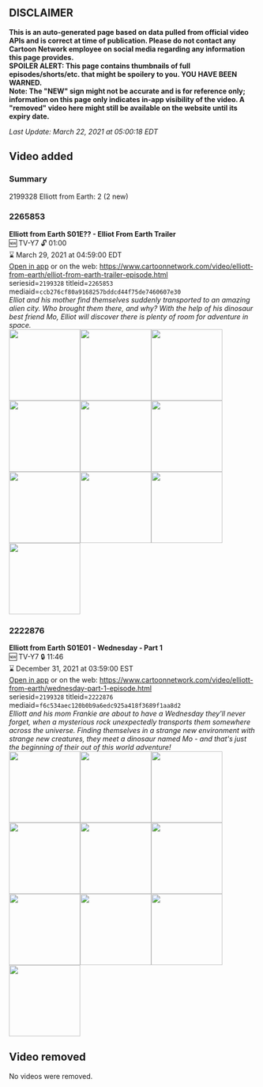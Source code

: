 ## DISCLAIMER
**This is an auto-generated page based on data pulled from official video APIs and is correct at time of publication. Please do not contact any Cartoon Network employee on social media regarding any information this page provides.**  
**SPOILER ALERT: This page contains thumbnails of full episodes/shorts/etc. that might be spoilery to you. YOU HAVE BEEN WARNED.**  
**Note: The "NEW" sign might not be accurate and is for reference only; information on this page only indicates in-app visibility of the video. A "removed" video here might still be available on the website until its expiry date.**  

_Last Update: March 22, 2021 at 05:00:18 EDT_
## Video added
### Summary
2199328 Elliott from Earth: 2 (2 new)  
### 2265853
**Elliott from Earth S01E?? - Elliot From Earth Trailer**  
🆕 TV-Y7 🔓 01:00  
⌛ March 29, 2021 at 04:59:00 EDT  
[Open in app](https://cnvideo.sercomkc.org/redirector.html?type=cnapp&seriesid=10000000000&titleid=2265853&mediaid=ccb276cf80a9168257bddcd44f75de7460607e30) or on the web: https://www.cartoonnetwork.com/video/elliott-from-earth/elliot-from-earth-trailer-episode.html  
seriesid=`2199328` titleid=`2265853` mediaid=`ccb276cf80a9168257bddcd44f75de7460607e30`  
_Elliot and his mother find themselves suddenly transported to an amazing alien city. Who brought them there, and why? With the help of his dinosaur best friend Mo, Elliot will discover there is plenty of room for adventure in space._  
<a href="https://s3.amazonaws.com/cartoonorchestrator/2265853_001_1280x720.jpg"><img src="https://s3.amazonaws.com/cartoonorchestrator/2265853_001_640x360.jpg" height="144px" /></a><a href="https://s3.amazonaws.com/cartoonorchestrator/2265853_002_1280x720.jpg"><img src="https://s3.amazonaws.com/cartoonorchestrator/2265853_002_640x360.jpg" height="144px" /></a><a href="https://s3.amazonaws.com/cartoonorchestrator/2265853_003_1280x720.jpg"><img src="https://s3.amazonaws.com/cartoonorchestrator/2265853_003_640x360.jpg" height="144px" /></a><a href="https://s3.amazonaws.com/cartoonorchestrator/2265853_004_1280x720.jpg"><img src="https://s3.amazonaws.com/cartoonorchestrator/2265853_004_640x360.jpg" height="144px" /></a><a href="https://s3.amazonaws.com/cartoonorchestrator/2265853_005_1280x720.jpg"><img src="https://s3.amazonaws.com/cartoonorchestrator/2265853_005_640x360.jpg" height="144px" /></a><a href="https://s3.amazonaws.com/cartoonorchestrator/2265853_006_1280x720.jpg"><img src="https://s3.amazonaws.com/cartoonorchestrator/2265853_006_640x360.jpg" height="144px" /></a><a href="https://s3.amazonaws.com/cartoonorchestrator/2265853_007_1280x720.jpg"><img src="https://s3.amazonaws.com/cartoonorchestrator/2265853_007_640x360.jpg" height="144px" /></a><a href="https://s3.amazonaws.com/cartoonorchestrator/2265853_008_1280x720.jpg"><img src="https://s3.amazonaws.com/cartoonorchestrator/2265853_008_640x360.jpg" height="144px" /></a><a href="https://s3.amazonaws.com/cartoonorchestrator/2265853_009_1280x720.jpg"><img src="https://s3.amazonaws.com/cartoonorchestrator/2265853_009_640x360.jpg" height="144px" /></a><a href="https://s3.amazonaws.com/cartoonorchestrator/2265853_010_1280x720.jpg"><img src="https://s3.amazonaws.com/cartoonorchestrator/2265853_010_640x360.jpg" height="144px" /></a>
### 2222876
**Elliott from Earth S01E01 - Wednesday - Part 1**  
🆕 TV-Y7 🔒 11:46  
⌛ December 31, 2021 at 03:59:00 EST  
[Open in app](https://cnvideo.sercomkc.org/redirector.html?type=cnapp&seriesid=2199328&titleid=2222876&mediaid=f6c534aec120b0b9a6edc925a418f3689f1aa8d2) or on the web: https://www.cartoonnetwork.com/video/elliott-from-earth/wednesday-part-1-episode.html  
seriesid=`2199328` titleid=`2222876` mediaid=`f6c534aec120b0b9a6edc925a418f3689f1aa8d2`  
_Elliott and his mom Frankie are about to have a Wednesday they'll never forget, when a mysterious rock unexpectedly transports them somewhere across the universe. Finding themselves in a strange new environment with strange new creatures, they meet a dinosaur named Mo - and that's just the beginning of their out of this world adventure!_  
<a href="https://s3.amazonaws.com/cartoonorchestrator/2222876_001_1280x720.jpg"><img src="https://s3.amazonaws.com/cartoonorchestrator/2222876_001_640x360.jpg" height="144px" /></a><a href="https://s3.amazonaws.com/cartoonorchestrator/2222876_002_1280x720.jpg"><img src="https://s3.amazonaws.com/cartoonorchestrator/2222876_002_640x360.jpg" height="144px" /></a><a href="https://s3.amazonaws.com/cartoonorchestrator/2222876_003_1280x720.jpg"><img src="https://s3.amazonaws.com/cartoonorchestrator/2222876_003_640x360.jpg" height="144px" /></a><a href="https://s3.amazonaws.com/cartoonorchestrator/2222876_004_1280x720.jpg"><img src="https://s3.amazonaws.com/cartoonorchestrator/2222876_004_640x360.jpg" height="144px" /></a><a href="https://s3.amazonaws.com/cartoonorchestrator/2222876_005_1280x720.jpg"><img src="https://s3.amazonaws.com/cartoonorchestrator/2222876_005_640x360.jpg" height="144px" /></a><a href="https://s3.amazonaws.com/cartoonorchestrator/2222876_006_1280x720.jpg"><img src="https://s3.amazonaws.com/cartoonorchestrator/2222876_006_640x360.jpg" height="144px" /></a><a href="https://s3.amazonaws.com/cartoonorchestrator/2222876_007_1280x720.jpg"><img src="https://s3.amazonaws.com/cartoonorchestrator/2222876_007_640x360.jpg" height="144px" /></a><a href="https://s3.amazonaws.com/cartoonorchestrator/2222876_008_1280x720.jpg"><img src="https://s3.amazonaws.com/cartoonorchestrator/2222876_008_640x360.jpg" height="144px" /></a><a href="https://s3.amazonaws.com/cartoonorchestrator/2222876_009_1280x720.jpg"><img src="https://s3.amazonaws.com/cartoonorchestrator/2222876_009_640x360.jpg" height="144px" /></a><a href="https://s3.amazonaws.com/cartoonorchestrator/2222876_010_1280x720.jpg"><img src="https://s3.amazonaws.com/cartoonorchestrator/2222876_010_640x360.jpg" height="144px" /></a>
## Video removed
No videos were removed.  

